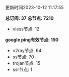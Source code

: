 更新时间2023-10-12 11:17:55

**总订阅: 37**
**总节点: 7210**
- vless节点: 12

**google ping有效节点: 150**
- v2ray节点: 64
- ss节点: 70
- trojan节点: 15
- ssr节点: 1
